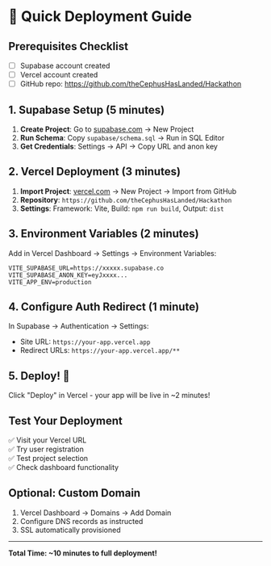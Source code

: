 # 🚀 Quick Deployment Guide

## Prerequisites Checklist
- [ ] Supabase account created
- [ ] Vercel account created  
- [ ] GitHub repo: https://github.com/theCephusHasLanded/Hackathon

## 1. Supabase Setup (5 minutes)

1. **Create Project**: Go to [supabase.com](https://supabase.com) → New Project
2. **Run Schema**: Copy `supabase/schema.sql` → Run in SQL Editor
3. **Get Credentials**: Settings → API → Copy URL and anon key

## 2. Vercel Deployment (3 minutes)

1. **Import Project**: [vercel.com](https://vercel.com) → New Project → Import from GitHub
2. **Repository**: `https://github.com/theCephusHasLanded/Hackathon`
3. **Settings**: Framework: Vite, Build: `npm run build`, Output: `dist`

## 3. Environment Variables (2 minutes)

Add in Vercel Dashboard → Settings → Environment Variables:

```
VITE_SUPABASE_URL=https://xxxxx.supabase.co
VITE_SUPABASE_ANON_KEY=eyJxxxx...
VITE_APP_ENV=production
```

## 4. Configure Auth Redirect (1 minute)

In Supabase → Authentication → Settings:
- Site URL: `https://your-app.vercel.app`
- Redirect URLs: `https://your-app.vercel.app/**`

## 5. Deploy! 🎉

Click "Deploy" in Vercel - your app will be live in ~2 minutes!

## Test Your Deployment

✅ Visit your Vercel URL  
✅ Try user registration  
✅ Test project selection  
✅ Check dashboard functionality  

## Optional: Custom Domain

1. Vercel Dashboard → Domains → Add Domain
2. Configure DNS records as instructed
3. SSL automatically provisioned

---

**Total Time: ~10 minutes to full deployment!**